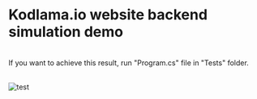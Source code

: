 <h1>Kodlama.io website backend simulation demo</h1>
<br>
If you want to achieve this result, run "Program.cs" file in "Tests" folder.
<br>
<br>

![test](https://github.com/hasanzaman22/KodlamaioDemoProject/assets/88789119/ea9792cb-9dbc-4820-8b1f-88a686d6868a)
